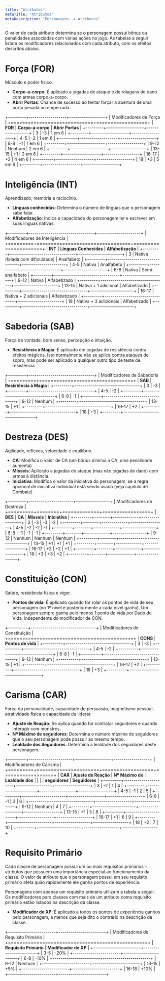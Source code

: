 ```yaml
---
title: "Atributos"
metaTitle: "Atributos"
metaDescription: "Personagens -> Atributos"
---
```


O valor de cada atributo determina se o personagem possui bônus ou penalidades associadas com várias ações no jogo. As tabelas a seguir listam os modificadores relacionados com cada atributo, com os efeitos descritos abaixo.

# Força (FOR)
Músculo e poder físico.
* **Corpo-a-corpo**: É aplicado a jogadas de ataque e de rolagens de dano com armas corpo-a-corpo.
* **Abrir Portas**: Chance de sucesso ao tentar forçar a abertura de uma porta pesada ou emperrada.

+---------+-------------------+------------------+
| Modificadores de Força                         |
+=========+===================+==================+
| **FOR** | **Corpo-a-corpo** | **Abrir Portas** |
+---------+-------------------+------------------+
|  3      | -3                | 1 em 6           |
+---------+-------------------+------------------+
|  4-5    | -2                | 1 em 6           |
+---------+-------------------+------------------+
|  6-8    | -1                | 1 em 6           |
+---------+-------------------+------------------+
|  9-12   | Nenhum            | 2 em 6           |
+---------+-------------------+------------------+
|  13-15  | +1                | 3 em 6           |
+---------+-------------------+------------------+
|  16-17  | +2                | 4 em 6           |
+---------+-------------------+------------------+
|  18     | +3                | 5 em 6           |
+---------+-------------------+------------------+

# Inteligência (INT)
Aprendizado, memória e raciocínio. 
* **Línguas conhecidas**: Determina o número de línguas que o personagem sabe falar.
* **Alfabetização**: Indica a capacidade do personagem ler e escrever em suas línguas nativas. 

+---------+---------------------------------+----------------------+
| Modificadores de Inteligência                                    |
+=========+=================================+======================+
| **INT** | **Línguas Conhecidas**          | **Alfabetização**    |
+---------+---------------------------------+----------------------+
|  3      | Nativa (falada com dificuldade) | Analfabeto           |
+---------+---------------------------------+----------------------+
|  4-5    | Nativa                          | Analfabeto           |
+---------+---------------------------------+----------------------+
|  6-8    | Nativa                          | Semi-analfabeto      |
+---------+---------------------------------+----------------------+
|  9-12   | Nativa                          | Alfabetizado         |
+---------+---------------------------------+----------------------+
|  13-15  | Nativa + 1 adicional            | Alfabetizado         |
+---------+---------------------------------+----------------------+
|  16-17  | Nativa + 2 adicionais           | Alfabetizado         |
+---------+---------------------------------+----------------------+
|  18     | Nativa + 3 adicionais           | Alfabetizado         |
+---------+---------------------------------+----------------------+

# Sabedoria (SAB)
Força de vontade, bom senso, percepção e intuição. 

* **Resistência à Magia**: É aplicado em jogadas de resistência contra efeitos mágicos. Isto normalmente não se aplica contra ataques de sopro, mas pode ser aplicado a qualquer outro tipo de teste de resistência. 

+---------+---------------------------------+
| Modificadores de Sabedoria                |
+=========+=================================+
| **SAB** | **Resistência à Magia**         | 
+---------+---------------------------------+
|  3      | -3                              |
+---------+---------------------------------+
|  4-5    | -2                              |
+---------+---------------------------------+
|  6-8    | -1                              |
+---------+---------------------------------+
|  9-12   | Nenhum                          |
+---------+---------------------------------+
|  13-15  | +1                              |
+---------+---------------------------------+
|  16-17  | +2                              |
+---------+---------------------------------+
|  18     | +3                              |
+---------+---------------------------------+

# Destreza (DES)
Agilidade, reflexos, velocidade e equilíbrio.
* **CA**: Modifica o valor de CA (um bônus diminui a CA, uma penalidade aumenta)
* **Mísseis**: Aplicado a jogadas de ataque (mas não jogadas de dano) com armas à distância.
* **Iniciativa**: Modifica o valor da iniciativa do personagem, se a regra opcional de iniciativa individual está sendo usada (veja capítulo de Combate)

+---------+--------+-------------+-----------------+
| Modificadores de Destreza                        |
+=========+========+=============+=================+
| **DES** | **CA** | **Mísseis** |  **Iniciativa** |
+---------+--------+-------------+-----------------+
|  3      | -3     | -3          | -2              |
+---------+--------+-------------+-----------------+
|  4-5    | -2     | -2          | -1              |
+---------+--------+-------------+-----------------+
|  6-8    | -1     | -1          | -1              |
+---------+--------+-------------+-----------------+
|  9-12   | Nenhum | Nenhum      | Nenhum          |
+---------+--------+-------------+-----------------+
|  13-15  | +1     | +1          | +1              |
+---------+--------+-------------+-----------------+
|  16-17  | +2     | +2          | +1              |
+---------+--------+-------------+-----------------+
|  18     | +3     | +3          | +2              |
+---------+--------+-------------+-----------------+

# Constituição (CON)
Saúde, resistência física e vigor.
* **Pontos de vida**: É aplicado quando for rolar os pontos de vida de seu personagem (no 1º nível e posteriormente a cada nível ganho). Um personagem sempre ganha pelo menos 1 ponto de vida por Dado de Vida, independente do modificador de CON.

+----------+---------------------------------+
| Modificadores de Constituição              |
+==========+=================================+
| **CONS** | **Pontos de vida**              | 
+----------+---------------------------------+
|  3       | -3                              |
+----------+---------------------------------+
|  4-5     | -2                              |
+----------+---------------------------------+
|  6-8     | -1                              |
+----------+---------------------------------+
|  9-12    | Nenhum                          |
+----------+---------------------------------+
|  13-15   | +1                              |
+----------+---------------------------------+
|  16-17   | +2                              |
+----------+---------------------------------+
|  18      | +3                              |
+----------+---------------------------------+

# Carisma (CAR)
Força da personalidade, capacidade de persuasão, magnetismo pessoal, atratividade física e capacidade de liderar. 
* **Ajuste de Reação**: Se aplica quando for contratar seguidores e quando interagir com monstros. 
* **Nº Máximo de seguidores**: Determina o número máximo de seguidores que o seu personagem pode possuir ao mesmo tempo.
* **Lealdade dos Seguidores**: Determina a lealdade dos seguidores deste personagem.

+---------+----------------------+------------------+------------------+
| Modificadores de Carisma                                             |
+=========+======================+==================+==================+
| **CAR** | **Ajuste de Reação** | **Nº Máximo de** | **Lealdade dos** |
|         |                      | **seguidores**   | **Seguidores**   |
+---------+----------------------+------------------+------------------+
|  3      | -2                   | 1                | 4                |
+---------+----------------------+------------------+------------------+
|  4-5    | -1                   | 2                | 5                |
+---------+----------------------+------------------+------------------+
|  6-8    | -1                   | 3                | 6                |
+---------+----------------------+------------------+------------------+
|  9-12   | Nenhum               | 4                | 7                |
+---------+----------------------+------------------+------------------+
|  13-15  | +1                   | 5                | 8                |
+---------+----------------------+------------------+------------------+
|  16-17  | +1                   | 6                | 9                |
+---------+----------------------+------------------+------------------+
|  18     | +2                   | 7                | 10               |
+---------+----------------------+------------------+------------------+

# Requisito Primário
Cada classe de personagem possui um ou mais requisitos primários - atributos que possuem uma importância especial ao funcionamento da classe. O valor de atributo que o personagem possui em seu requisito primário afeta quão rapidamente ele ganha pontos de experiência. 

Personagens com apenas um requisito primário utilizam a tabela a seguir. Os modificadores para classes com mais de um atributo como requisito primário estão listados na descrição da classe.
* **Modificador de XP**: É aplicado a todos os pontos de experiência ganhos pelo personagem, a menos que seja dito o contrário na descrição da classe. 

+------------------------+------------------------+
| Modificadores de Requisito Primário             |
+========================+========================+
| **Requisito Primário** | **Modificador de XP**  |
+------------------------+------------------------+
|  3-5                   | -20%                   |
+------------------------+------------------------+
|  6-8                   | -10%                   |
+------------------------+------------------------+
|  9-12                  | Nenhum                 |
+------------------------+------------------------+
|  13-15                 | +5%                    |
+------------------------+------------------------+
|  16-18                 | +10%                   |
+------------------------+------------------------+